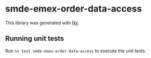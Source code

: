 # smde-emex-order-data-access

This library was generated with [Nx](https://nx.dev).

## Running unit tests

Run `nx test smde-emex-order-data-access` to execute the unit tests.
